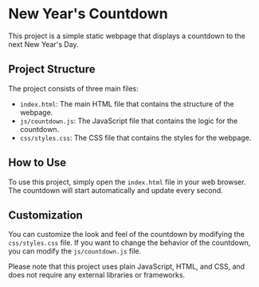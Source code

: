 # New Year's Countdown

This project is a simple static webpage that displays a countdown to the next New Year's Day. 

## Project Structure

The project consists of three main files:

- `index.html`: The main HTML file that contains the structure of the webpage.
- `js/countdown.js`: The JavaScript file that contains the logic for the countdown.
- `css/styles.css`: The CSS file that contains the styles for the webpage.

## How to Use

To use this project, simply open the `index.html` file in your web browser. The countdown will start automatically and update every second.

## Customization

You can customize the look and feel of the countdown by modifying the `css/styles.css` file. If you want to change the behavior of the countdown, you can modify the `js/countdown.js` file.

Please note that this project uses plain JavaScript, HTML, and CSS, and does not require any external libraries or frameworks.